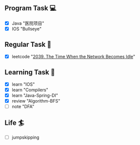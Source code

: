 

## Program Task  💻
- [x] Java "医院项目"
- [x] IOS "Bullseye"

## Regular Task  🤡
- [x] leetcode  "[2039. The Time When the Network Becomes Idle](https://leetcode-cn.com/problems/the-time-when-the-network-becomes-idle/)"

## Learning Task 🎯
- [x] learn "IOS"
- [x] learn "Compilers"
- [x] learn "Java-Spring-DI"
- [x] review "Algorithm-BFS"
- [ ] note "DFA"

## Life 🏄
- [ ] jumpskipping